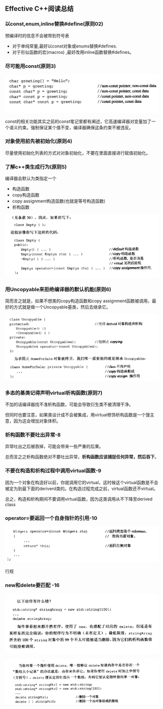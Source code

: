 ## Effective C++阅读总结

### 以const,enum,inline替换#define(原则02)
预编译时的信息不会被带到符号表

 - 对于单纯常量,最好以const对象或enums替换#defines.
 - 对于形似函数的宏(macros) ,最好改用inline函数替换#defines。

### 尽可能用const(原则3)

![](image/eff0.png)

const的相关功能其实之前的const笔记里都有阐述，它高速编译器对变量加了一个语义约束。强制保证某个值不变，编译器确保这条约束不被违反。

### 对象使用前先被初始化(原则4)
尽量使用初始化列表的方式对对象初始化，不要在里面直接进行赋值初始化。

### 了解c++类生成行为(原则5)
编译器会默认为类指定一个 

 - 构造函数
 - copy构造函数
 - copy assignment构造函数(也就是等号构造函数)
 - 析构函数

![](image/eff2.png)

### 用Uncopyable来拒绝编译器的默认机能(原则6)
简而言之就是，如果不想类的copy构造函数和copy assignment函数被调用，最好的方式就是做一个Uncopyable基类，然后去继承它。

![](image/eff3.png)

### 多态的基类记得声明virtual析构函数(原则7)
不加的话编译器找不准析构函数，可能会导致衍生类不被清理干净。

但同时也要注意，如果类设计成不会被集成，用virtual修饰析构函数是一个馊主意，因为这会增加对象体积。

### 析构函数不要吐出异常-8
异常吐出之后被吞掉，可能会带来一些严重的后果。

总而言之之析构函数绝对不要吐出异常，**析构函数应该捕捉任何异常，然后吞下**。

### 不要在构造和析构过程中调用virtual函数-9
因为一个对象在构造好以前，你就调用它的virtual，这时候这个virtual函数是不会被定为到最下面的deriverd类的。在构造过程完成之前，virtual函数还不virtual。

总之，构造和析构期间不要调用virtual函数，因为这类调用从不下降至derived class

### operator=要返回一个自身指针的引用-10

![](image/eff4.png)

行规

### new和delete要匹配 -16
![](image/eff5.png)

![](image/eff6.png)